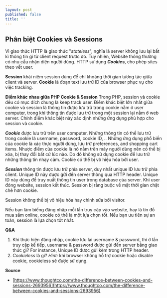 ```yaml
---
layout: post
published: false
title: ''
---
```

## Phân biệt Cookies và Sessions

Vì giao thức HTTP là giao thức "_stateless_", nghĩa là server không lưu lại bất kì thông tin gì từ client request trước đó. Tuy nhiên, Website thông thường có nhu cầu nhận diện người dùng. HTTP sử dụng **_Cookies_**, cho phép sites theo vết user. 

**Session** khái niệm session dùng để chỉ khoảng thời gian tương tác giữa client và server. 
**Cookie** là đoạn text lưu trữ ID của browser phục vụ cho việc tracking.

**Điểm khác nhau giữa PHP Cookie & Session**
Trong PHP, session và cookie đều có mục đích chung là keep track user. Điểm khác biệt lớn nhất giữa cookie và session là thông tin được lưu trữ trong cookie nằm ở user computer, trong khi thông tin được lưu trữ trong một session lại nằm ở web server. Chính điểm khác biệt này xác định những ứng dụng phù hợp cho session và cookie. 



**_Cookie_** được lưu trữ trên user computer. Những thông tin có thể lưu trữ trong cookie là username, password, cookie ID, .. Những ứng dụng phổ biến của cookie là xác thực người dùng, lưu trữ preferences, and shopping cart items. Nhược điểm của cookie là nó nằm trên máy người dùng nên có thể bị xóa, bị thay đổi bất cứ lúc nào. Do đó không sử dụng cookie để lưu trữ những thông tin nhạy cảm. Cookie có thể bị vô hiệu hóa bởi user. 

**_Session_** thông tin được lưu trữ phía server, duy nhất unique ID lưu trữ phía client. Unique ID này được gửi đến server thông qua HTTP header. Unique ID này dùng để truy xuất thông tin user trong database của server. Khi user đóng website, session kết thúc. Session bị ràng buộc về mặt thời gian chặt chẽ hơn cookie.  

Session không thể bị vô hiệu hóa hay chỉnh sửa bởi visitor. 

Nếu bạn làm biếng đăng nhập mỗi lần truy cập vào website, hay là tín đồ mua sắm online, cookie có thể là một lựa chọn tốt. Nếu bạn ưu tiên sự an toàn, session là lựa chọn tốt nhất. 

**Q&A**
1. Khi thực hiện đăng nhập, cookie lưu lại username & password, thì ở lần truy cập kế tiếp, username & password được gửi đến server bằng giao thức gì? 
For instance, Unique ID được gửi kèm trong HTTP header. 
2. _Cookieless_ là gì? 
*Hint:* khi browser không hỗ trợ cookie hoặc disable cookie, cookieless sẽ được sử dụng. 


**Source**
- [https://www.thoughtco.com/the-difference-between-cookies-and-sessions-2693956](https://www.thoughtco.com/the-difference-between-cookies-and-sessions-2693956)